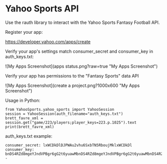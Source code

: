 Yahoo Sports API
================

Use the rauth library to interact with the Yahoo Sports Fantasy Football API.

Register your app:

https://developer.yahoo.com/apps/create

Verify your app's settings match consumer_secret and consumer_key in auth_keys.txt:

![My Apps Screenshot](apps status.png?raw=true "My Apps Screenshot")

Verify your app has permissions to the "Fantasy Sports" data API

![My Apps Screenshot](create a project.png?1000x600 "My Apps Screenshot")

Usage in Python:

    from YahooSports.yahoo_sports import YahooSession
    session = YahooSession(auth_filename="auth_keys.txt")
    brett_favre_xml = session.get("game/223/players;player_keys=223.p.1025").text
    print(brett_favre_xml)

auth_keys.txt example:

    consumer_secret: lxWCDkDlDJPWAu2vhu6SxbTN5RboujMklxWCDkDl
    consumer_key: bnDS4RZd8mgeYJndVPBgr6gG2t6yuawMbnDS4RZd8mgeYJndVPBgr6gG2t6yuawMbnDS4RZd8mgeYJndVPBgr6gG2t--
